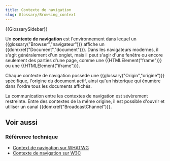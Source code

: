 ```yaml
---
title: Contexte de navigation
slug: Glossary/Browsing_context
---
```


{{GlossarySidebar}}

Un **contexte de navigation** est l'environnement dans lequel un {{glossary("Browser","navigateur")}} affiche un {{domxref("Document","document")}}. Dans les navigateurs modernes, il s'agit généralement d'un onglet, mais il peut s'agir d'une fenêtre ou encore seulement des parties d'une page, comme une {{HTMLElement("frame")}} ou une {{HTMLElement("iframe")}}.

Chaque contexte de navigation possède une {{glossary("Origin","origine")}} spécifique, l'origine du document actif, ainsi qu'un historique qui énumère dans l'ordre tous les documents affichés.

La communication entre les contextes de navigation est sévèrement restreinte. Entre des contextes de la même origine, il est possible d'ouvrir et utiliser un canal {{domxref("BroadcastChannel")}}.

## Voir aussi

### Référence technique

- [Context de navigation sur WHATWG](https://html.spec.whatwg.org/multipage/browsers.html#windows)
- [Contexte de navigation sur W3C](https://dev.w3.org/html5/spec/browsers.html)
